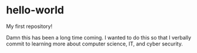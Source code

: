 # hello-world
My first repository!

Damn this has been a long time coming. I wanted to do this so that I verbally commit to learning more about computer science, IT, and cyber security. 

